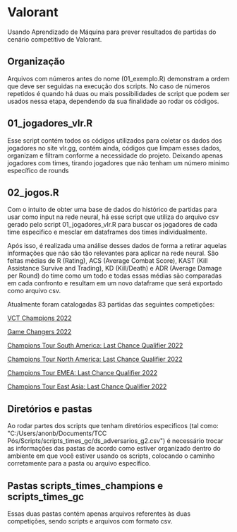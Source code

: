 # Valorant
 Usando Aprendizado de Máquina para prever resultados de partidas do cenário competitivo de Valorant.


## Organização
Arquivos com números antes do nome (01_exemplo.R) demonstram a ordem que deve ser seguidas na execução dos scripts. No caso de números repetidos é quando há duas ou mais possibilidades de script que podem ser usados nessa etapa, dependendo da sua finalidade ao rodar os códigos.

## 01_jogadores_vlr.R
Esse script contém todos os códigos utilizados para coletar os dados dos jogadores no site vlr.gg, contém ainda, códigos que limpam esses dados, organizam e filtram conforme a necessidade do projeto. Deixando apenas jogadores com times, tirando jogadores que não tenham um número minimo específico de rounds 

## 02_jogos.R
Com o intuito de obter uma base de dados do histórico de partidas para usar como input na rede neural, há esse script que utiliza do arquivo csv gerado pelo script 01_jogadores_vlr.R para buscar os jogadores de cada time especifico e mesclar em dataframes dos times individualmente. 

Após isso, é realizada uma análise desses dados de forma a retirar aquelas informações que não são tão relevantes para aplicar na rede neural. São feitas médias de R (Rating), ACS (Average Combat Score), KAST (Kill Assistance Survive and Trading), KD (Kill/Death) e ADR (Average Damage per Round) do time como um todo e todas essas médias são comparadas em cada confronto e resultam em um novo dataframe que será exportado como arquivo csv.

Atualmente foram catalogadas 83 partidas das seguintes competições:


[VCT Champions 2022](https://www.vlr.gg/event/1015/valorant-champions-2022) 

[Game Changers 2022](https://www.vlr.gg/event/1092/champions-tour-game-changers-championship-berlin)

[Champions Tour South America: Last Chance Qualifier 2022](https://www.vlr.gg/event/1111/champions-tour-south-america-last-chance-qualifier)

[Champions Tour North America: Last Chance Qualifier 2022](https://www.vlr.gg/event/1130/champions-tour-north-america-last-chance-qualifier)

[Champions Tour EMEA: Last Chance Qualifier 2022](https://www.vlr.gg/event/1117/champions-tour-emea-last-chance-qualifier)

[Champions Tour East Asia: Last Chance Qualifier 2022](https://www.vlr.gg/event/1083/champions-tour-east-asia-last-chance-qualifier)

## Diretórios e pastas
Ao rodar partes dos scripts que tenham diretórios especificos (tal como: "C:/Users/anonb/Documents/TCC Pós/Scripts/scripts_times_gc/ds_adversarios_g2.csv") é necessário trocar as informações das pastas de acordo como estiver organizado dentro do ambiente em que você estiver usando os scripts, colocando o caminho corretamente para a pasta ou arquivo específico.

## Pastas scripts_times_champions e scripts_times_gc
Essas duas pastas contém apenas arquivos referentes às duas competições, sendo scripts e arquivos com formato csv.